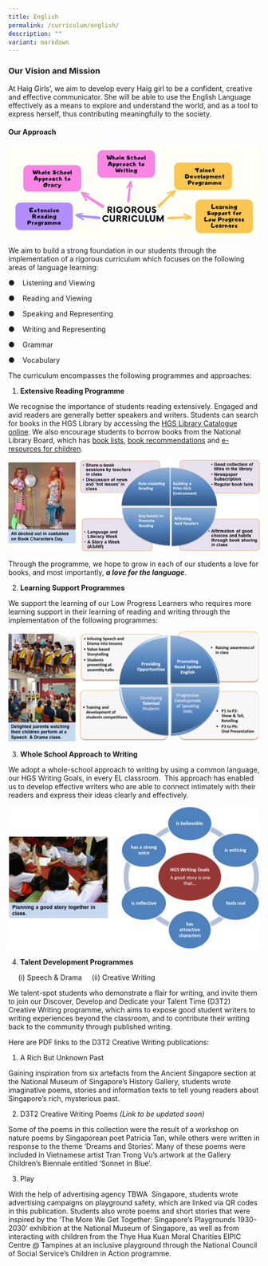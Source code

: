 ```yaml
---
title: English
permalink: /curriculum/english/
description: ""
variant: markdown
---
```

###  Our Vision and Mission

At Haig Girls’, we aim to develop every Haig girl to be a confident, creative and effective communicator. She will be able to use the English Language effectively as a means to explore and understand the world, and as a tool to express herself, thus contributing meaningfully to the society.

#### Our Approach

![](/images/el%20part%201.jpg)

We aim to build a strong foundation in our students through the implementation of a rigorous curriculum which focuses on the following areas of language learning:

●&nbsp;&nbsp;&nbsp; Listening and Viewing

●&nbsp;&nbsp;&nbsp; Reading and Viewing

●&nbsp;&nbsp;&nbsp; Speaking and Representing

●&nbsp;&nbsp;&nbsp; Writing and Representing

●&nbsp;&nbsp;&nbsp; Grammar

●&nbsp;&nbsp;&nbsp; Vocabulary

The curriculum encompasses the following programmes and approaches:

1) **Extensive Reading Programme&nbsp;**

We recognise the importance of students reading extensively. Engaged and avid readers are generally better speakers and writers. Students can search for books in the HGS Library by accessing the&nbsp;[HGS Library Catalogue online](https://schoolibrary.moe.edu.sg/haiggirls/cgi-bin/spydus.exe/MSGTRN/WPAC/HOME). We also encourage students to borrow books from the National Library Board, which has&nbsp;[book lists](https://www.nlb.gov.sg/Browse/ForChildren.aspx),&nbsp;[book recommendations](http://www.nlb.gov.sg/discovereads/)&nbsp;and&nbsp;[e-resources for children](http://eresources.nlb.gov.sg/Main/Pages/Primary).&nbsp;

![](/images/el%20part%202.jpg)

Through the programme, we hope to grow in each of our students a love for books, and most importantly,&nbsp;**_a love for the language_**.


2) **Learning Support Programmes**

We support the learning of our Low Progress Learners who requires more learning support in&nbsp;their learning of reading and writing through the implementation of the following programmes:

![](/images/el%20part%203.png)

3) **Whole School Approach to Writing**

We adopt a whole-school approach to writing by using a common language, our HGS Writing Goals, in every EL classroom.&nbsp; This approach has enabled us to develop effective writers who are able to connect intimately with their readers and express their ideas clearly and effectively.


![](/images/el%20part%204.jpg)

  
4) **Talent Development Programmes&nbsp;**

&nbsp; &nbsp; &nbsp;(i) Speech &amp; Drama&nbsp; &nbsp; &nbsp;(ii) Creative Writing

We talent-spot students who demonstrate a flair for writing, and invite them to join our Discover, Develop and Dedicate your Talent Time (D3T2) Creative Writing programme, which aims to expose good student writers to writing experiences beyond the classroom, and to contribute their writing back to the community through published writing.&nbsp;

Here are PDF links to the D3T2 Creative Writing publications:&nbsp;

1. A Rich But Unknown Past

Gaining inspiration from six artefacts from the Ancient Singapore section at the National Museum of Singapore’s History Gallery, students wrote imaginative poems, stories and information texts to tell young readers about Singapore’s rich, mysterious past.&nbsp;

2. D3T2 Creative Writing Poems 
*(Link to be updated soon)*

Some of the poems in this collection were the result of a workshop on nature poems by Singaporean poet Patricia Tan, while others were written in response to the theme ‘Dreams and Stories’. Many of these poems were included in Vietnamese artist Tran Trong Vu’s artwork at the Gallery Children’s Biennale entitled ‘Sonnet in Blue’.&nbsp;&nbsp;

3. Play

With the help of advertising agency TBWA &nbsp;Singapore, students wrote advertising campaigns on playground safety, which are linked via QR codes in this publication. Students also wrote poems and short stories that were inspired by the ‘The More We Get Together: Singapore’s Playgrounds 1930-2030’ exhibition at the National Museum of Singapore, as well as from interacting with children from the Thye Hua Kuan Moral Charities EIPIC Centre @ Tampines at an inclusive playground through the National Council of Social Service’s Children in Action programme.